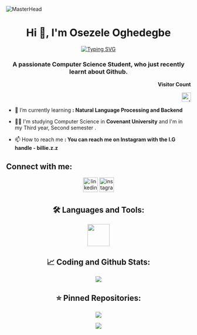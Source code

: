 ![MasterHead](https://mir-s3-cdn-cf.behance.net/project_modules/fs/54b6c068097599.5b50bca476b9b.gif)
<h1 align="center">Hi 👋, I'm Osezele Oghedegbe</h1>


<p align="center">
  <a href="https://git.io/typing-svg"><img src="https://readme-typing-svg.demolab.com?font=Fira+Code&pause=1000&color=17B500CF&background=FFFFFF00&center=true&vCenter=true&multiline=true&width=435&height=80&lines=WELCOME+%3AD;I'm+an+A.I.+Student+%F0%9F%98%83" alt="Typing SVG" /></a>
</p>

<h3 align="center">A passionate Computer Science Student, who just recently learnt about Github.</h3>

<p align="right"><b> Visitor Count</b></P>
<p align="right"> <img src="https://profile-counter.glitch.me/zeleoeo/count.svg" alt="zeleoeo" height="25px"/> </p>

- 🌱 I’m currently learning **: Natural Language Processing and Backend**

- 👩‍🎓 I'm studying Computer Science in **Covenant University** and I'm in my Third year, Second semester .

- 📫 How to reach me **: You can reach me on Instagram with the I.G handle - billie.z.z**

<h2 align="left">Connect with me:</h2>
<p align="center">
<a href="https://linkedin.com/in/osezele oghedegbe" target="blank"><img src=https://img.shields.io/badge/linkedin-%231E77B5.svg?&style=for-the-badge&logo=linkedin&logoColor=white alt=linkedin style="margin-bottom: 5px;" height = "40px" /></a>
<a href="https://instagram.com/billie.z.z" target="blank"><img src=https://img.shields.io/badge/instagram-%23000000.svg?&style=for-the-badge&logo=instagram&logoColor=red alt=instagram style="margin-bottom: 5px;" height="40px" /></a>
</p>

</div>
<div align="center">
  <h2>🛠️ Languages and Tools:</h2>
  <img src="https://skillicons.dev/icons?i=python,c,cs,cpp,html,css,flutter,arduino,tensorflow,unity,java&theme=dark" height="60px">
</div>
<div align="center">
  <h2>📈 Coding and Github Stats:</h2>
  <img src="https://github-readme-stats.vercel.app/api?username=zeleoeo&show_icons=true&theme=transparent" align="center">
</div>
<div align="center">
  <h2>⭐ Pinned Repositories:</h2>
  <img src="https://github-readme-stats.vercel.app/api/pin/?username=zeleoeo&repo=AI-News-Classifier&theme=transparent" align="center">
  <br>
  <p></p>
  <img src="https://github-readme-stats.vercel.app/api/pin/?username=zeleoeo&repo=Oshop&theme=transparent" align="center">
</div>
